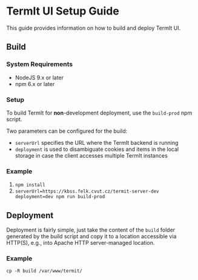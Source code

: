 # TermIt UI Setup Guide

This guide provides information on how to build and deploy TermIt UI.

## Build

### System Requirements

* NodeJS 9.x or later
* npm 6.x or later

### Setup

To build TermIt for **non**-development deployment, use the `build-prod` npm script.

Two parameters can be configured for the build:
* `serverUrl` specifies the URL where the TermIt backend is running
* `deployment` is used to disambiguate cookies and items in the local storage in case the client accesses
multiple TermIt instances

### Example

1. `npm install`
2. `serverUrl=https://kbss.felk.cvut.cz/termit-server-dev deployment=dev npm run build-prod`

## Deployment

Deployment is fairly simple, just take the content of the `build` folder generated by the build script
and copy it to a location accessible via HTTP(S), e.g., into Apache HTTP server-managed location.

### Example

`cp -R build /var/www/termit/`



